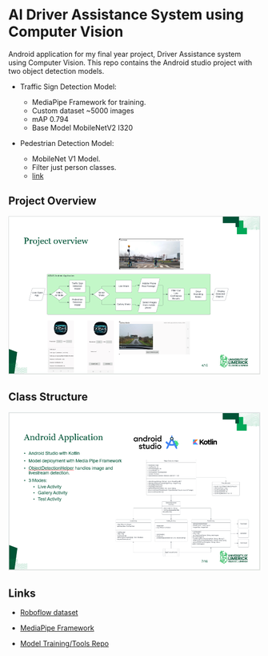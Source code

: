 # AI Driver Assistance System using Computer Vision

Android application for my final year project, Driver Assistance system using Computer Vision. This repo contains the Android studio project with two object detection models. 

- Traffic Sign Detection Model:
    - MediaPipe Framework for training.
    - Custom dataset ~5000 images
    - mAP 0.794
    - Base Model MobileNetV2 I320
    
- Pedestrian Detection Model:
    - MobileNet V1 Model.
    - Filter just person classes.
    - [link](https://huggingface.co/docs/transformers/en/model_doc/mobilenet_v1)

## Project Overview

![](images/project%20overview.png)

## Class Structure

![](images/App%20structure.png)


## Links
- [Roboflow dataset](https://universe.roboflow.com/brian-mortimer-mk3tc/road-traffic-sign-dataset)

- [MediaPipe Framework](https://developers.google.com/mediapipe/framework)

- [Model Training/Tools Repo](https://github.com/brian-mortimer/ai_driver_assistant_cv)
